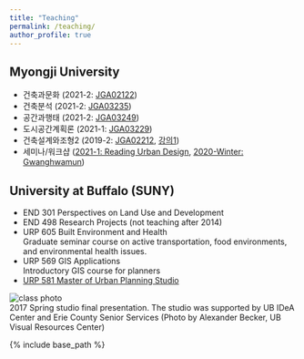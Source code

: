```yaml
---
title: "Teaching"
permalink: /teaching/
author_profile: true
---
```


## Myongji University
* 건축과문화 (2021-2: [JGA02122](https://complete-road-66f.notion.site/2c9a162dd72749c092bf5a3bdb081ebc))
* 건축분석 (2021-2: [JGA03235](https://complete-road-66f.notion.site/cbc4058e5fce4605ac298cd6e6957001))
* 공간과행태 (2021-2: [JGA03249](https://complete-road-66f.notion.site/3007772ec12b465d99c02a060663d1c2))
* 도시공간계획론 (2021-1: [JGA03229](https://docs.google.com/document/d/1GV8NszaMMWn0HQDDbLaSo_BAisI_qoepQkMdx6EnlJc/edit?usp=sharing))
* 건축설계와조형2 (2019-2: [JGA02212](https://docs.google.com/presentation/d/18ZuqlDc0LrrzNuHLu_mkXySXdQWisEFgwd4Xz4VcYys/edit?usp=sharing), [강의1](https://docs.google.com/presentation/d/e/2PACX-1vQrvv2IcBnlN-e3TZKyzXgvmZMV8tCAC50uG8Pwa_m5vG8rlmGRe-oqrkuBiwqs9a5YUyWH-qqE8wTU/pub?start=false&loop=false&delayms=3000))
* 세미나/워크샵 ([2021-1: Reading Urban Design](https://docs.google.com/document/d/1Oj4S2sXJaaYarjdw0za7M0gA4uGeNWp5x7L78BINif0/edit?usp=sharing), [2020-Winter: Gwanghwamun](https://docs.google.com/document/d/1Hil4O356NuZoOrPqeXTfwnCR9GHZIO1Mlo0PgSlCTtc/edit?usp=sharing))

## University at Buffalo (SUNY)
* END 301 Perspectives on Land Use and Development
* END 498 Research Projects (not teaching after 2014)
* URP 605 Built Environment and Health  
  Graduate seminar course on active transportation, food environments, and environmental health issues.
* URP 569 GIS Applications  
  Introductory GIS course for planners
* [URP 581 Master of Urban Planning Studio](studio)

![class photo](/images/agefriendly.png)  
2017 Spring studio final presentation. The studio was supported by UB IDeA Center and Erie County Senior Services (Photo by Alexander Becker, UB Visual Resources Center)


{% include base_path %}

<!--
{% for post in site.teaching reversed %}
  {% include archive-single.html %}
{% endfor %}
-->
